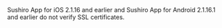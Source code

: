 Sushiro App for iOS 2.1.16 and earlier and Sushiro App for Android 2.1.16.1 and earlier do not verify SSL certificates.